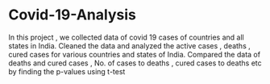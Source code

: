 # Covid-19-Analysis
In this project , we collected data of covid 19 cases of countries and all states in India. 
Cleaned the data and analyzed the active cases , deaths , cured cases for various countries and states of India. 
Compared the data of deaths and cured cases , No. of cases to deaths , cured cases to deaths etc by finding the p-values using t-test
